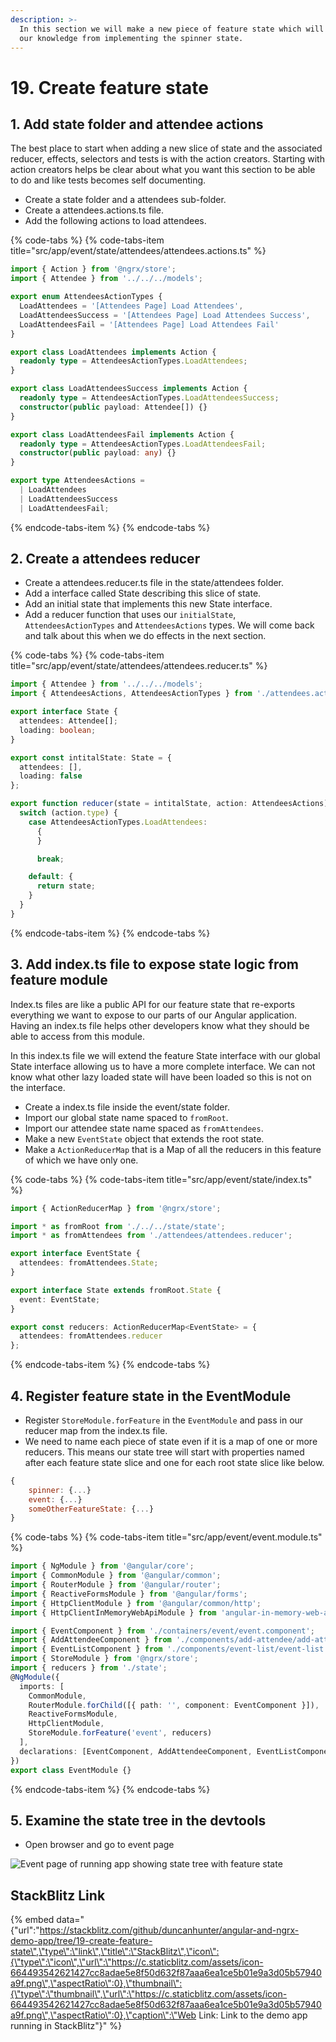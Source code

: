```yaml
---
description: >-
  In this section we will make a new piece of feature state which will build on
  our knowledge from implementing the spinner state.
---
```


# 19. Create feature state

## 1. Add state folder and attendee actions

The best place to start when adding a new slice of state and the associated reducer, effects, selectors and tests is with the action creators. Starting with action creators helps be clear about what you want this section to be able to do and like tests becomes self documenting.

* Create a state folder and a attendees sub-folder.
* Create a attendees.actions.ts file.
* Add the following actions to load attendees.

{% code-tabs %}
{% code-tabs-item title="src/app/event/state/attendees/attendees.actions.ts" %}
```typescript
import { Action } from '@ngrx/store';
import { Attendee } from '../../../models';

export enum AttendeesActionTypes {
  LoadAttendees = '[Attendees Page] Load Attendees',
  LoadAttendeesSuccess = '[Attendees Page] Load Attendees Success',
  LoadAttendeesFail = '[Attendees Page] Load Attendees Fail'
}

export class LoadAttendees implements Action {
  readonly type = AttendeesActionTypes.LoadAttendees;
}

export class LoadAttendeesSuccess implements Action {
  readonly type = AttendeesActionTypes.LoadAttendeesSuccess;
  constructor(public payload: Attendee[]) {}
}

export class LoadAttendeesFail implements Action {
  readonly type = AttendeesActionTypes.LoadAttendeesFail;
  constructor(public payload: any) {}
}

export type AttendeesActions =
  | LoadAttendees
  | LoadAttendeesSuccess
  | LoadAttendeesFail;
```
{% endcode-tabs-item %}
{% endcode-tabs %}

## 2. Create a attendees reducer

* Create a attendees.reducer.ts file in the state/attendees folder.
* Add a interface called State describing this slice of state.
* Add an initial state that implements this new State interface.
* Add a reducer function that uses our `initialState`, `AttendeesActionTypes` and `AttendeesActions` types. We will come back and talk about this when we do effects in the next section.

{% code-tabs %}
{% code-tabs-item title="src/app/event/state/attendees/attendees.reducer.ts" %}
```typescript
import { Attendee } from '../../../models';
import { AttendeesActions, AttendeesActionTypes } from './attendees.actions';

export interface State {
  attendees: Attendee[];
  loading: boolean;
}

export const intitalState: State = {
  attendees: [],
  loading: false
};

export function reducer(state = intitalState, action: AttendeesActions): State {
  switch (action.type) {
    case AttendeesActionTypes.LoadAttendees:
      {
      }

      break;

    default: {
      return state;
    }
  }
}

```
{% endcode-tabs-item %}
{% endcode-tabs %}

## 3. Add index.ts file to expose state logic from feature module

Index.ts files are like a public API for our feature state that re-exports everything we want to expose to our parts of our Angular application. Having an index.ts file helps other developers know what they should be able to access from this module.

In this index.ts file we will extend the feature State interface with our global State interface allowing us to have a more complete interface. We can not know what other lazy loaded state will have been loaded so this is not on the interface.

* Create a index.ts file inside the event/state folder.
* Import our global state name spaced to `fromRoot`.
* Import our attendee state name spaced as `fromAttendees`.
* Make a new `EventState` object that extends the root state.
* Make a `ActionReducerMap` that is a Map of all the reducers in this feature of which we have only one.

{% code-tabs %}
{% code-tabs-item title="src/app/event/state/index.ts" %}
```typescript
import { ActionReducerMap } from '@ngrx/store';

import * as fromRoot from './../../state/state';
import * as fromAttendees from './attendees/attendees.reducer';

export interface EventState {
  attendees: fromAttendees.State;
}

export interface State extends fromRoot.State {
  event: EventState;
}

export const reducers: ActionReducerMap<EventState> = {
  attendees: fromAttendees.reducer
};

```
{% endcode-tabs-item %}
{% endcode-tabs %}

## 4. Register feature state in the EventModule

* Register `StoreModule.forFeature` in the `EventModule` and pass in our reducer map from the index.ts file.
* We need to name each piece of state even if it is a map of one or more reducers. This means our state tree will start with properties named after each feature state slice and one for each root state slice like below.

```javascript
{
    spinner: {...}
    event: {...}
    someOtherFeatureState: {...}
}
```

{% code-tabs %}
{% code-tabs-item title="src/app/event/event.module.ts" %}
```typescript
import { NgModule } from '@angular/core';
import { CommonModule } from '@angular/common';
import { RouterModule } from '@angular/router';
import { ReactiveFormsModule } from '@angular/forms';
import { HttpClientModule } from '@angular/common/http';
import { HttpClientInMemoryWebApiModule } from 'angular-in-memory-web-api';

import { EventComponent } from './containers/event/event.component';
import { AddAttendeeComponent } from './components/add-attendee/add-attendee.component';
import { EventListComponent } from './components/event-list/event-list.component';
import { StoreModule } from '@ngrx/store';
import { reducers } from './state';
@NgModule({
  imports: [
    CommonModule,
    RouterModule.forChild([{ path: '', component: EventComponent }]),
    ReactiveFormsModule,
    HttpClientModule,
    StoreModule.forFeature('event', reducers)
  ],
  declarations: [EventComponent, AddAttendeeComponent, EventListComponent]
})
export class EventModule {}
```
{% endcode-tabs-item %}
{% endcode-tabs %}

## 5. Examine the state tree in the devtools

* Open browser and go to event page

![Event page of running app showing state tree with feature state](.gitbook/assets/image.png)

## StackBlitz Link

{% embed data="{\"url\":\"https://stackblitz.com/github/duncanhunter/angular-and-ngrx-demo-app/tree/19-create-feature-state\",\"type\":\"link\",\"title\":\"StackBlitz\",\"icon\":{\"type\":\"icon\",\"url\":\"https://c.staticblitz.com/assets/icon-664493542621427cc8adae5e8f50d632f87aaa6ea1ce5b01e9a3d05b57940a9f.png\",\"aspectRatio\":0},\"thumbnail\":{\"type\":\"thumbnail\",\"url\":\"https://c.staticblitz.com/assets/icon-664493542621427cc8adae5e8f50d632f87aaa6ea1ce5b01e9a3d05b57940a9f.png\",\"aspectRatio\":0},\"caption\":\"Web Link: Link to the demo app running in StackBlitz\"}" %}

